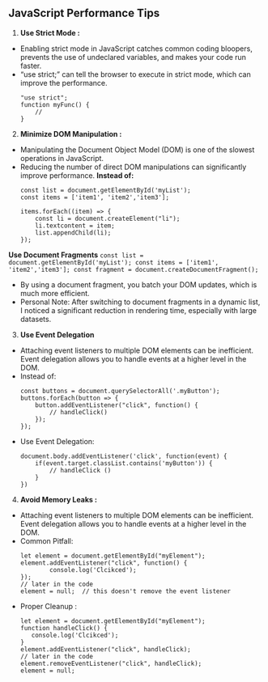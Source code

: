 ## JavaScript Performance Tips

1. **Use Strict Mode :**
- Enabling strict mode in JavaScript catches common coding bloopers, prevents the use of undeclared variables, and makes your code run faster.
- “use strict;” can tell the browser to execute in strict mode, which can improve the performance.
    ```
    "use strict";
    function myFunc() {
        // 
    }
    ```
2. **Minimize DOM Manipulation :**
- Manipulating the Document Object Model (DOM) is one of the slowest operations in JavaScript. 
- Reducing the number of direct DOM manipulations can significantly improve performance.
**Instead of:**
    ```
    const list = document.getElementById('myList');
    const items = ['item1', 'item2','item3'];
    
    items.forEach((item) => {
        const li = document.createElement("li");
        li.textcontent = item;
        list.appendChild(li);
    });
    ```
**Use Document Fragments**
    ```
    const list = document.getElementById('myList');
    const items = ['item1', 'item2','item3'];
    const fragment = document.createDocumentFragment();
    ```
- By using a document fragment, you batch your DOM updates, which is much more efficient.
- Personal Note: After switching to document fragments in a dynamic list, I noticed a significant reduction in rendering time, especially with large datasets.
3. **Use Event Delegation**
- Attaching event listeners to multiple DOM elements can be inefficient. Event delegation allows you to handle events at a higher level in the DOM.
- Instead of:
    ```
    const buttons = document.querySelectorAll('.myButton');
    buttons.forEach(button => {
        button.addEventListener("click", function() {
            // handleClick()
        });
    });
    ```
- Use Event Delegation:
    ```
    document.body.addEventListener('click', function(event) {
        if(event.target.classList.contains('myButton')) {
            // handleClick ()
        }
    })
    ```
4. **Avoid Memory Leaks :**
- Attaching event listeners to multiple DOM elements can be inefficient. Event delegation allows you to handle events at a higher level in the DOM.
- Common Pitfall:
    ```
    let element = document.getElementById("myElement");
    element.addEventListener("click", function() {
            console.log('Clcikced');
    });
    // later in the code
    element = null;  // this doesn't remove the event listener
    ```
- Proper Cleanup :
     ```
    let element = document.getElementById("myElement");
    function handleClick() {
        console.log('Clcikced');
    }
    element.addEventListener("click", handleClick);
    // later in the code
    element.removeEventListener("click", handleClick);
    element = null;
    ```